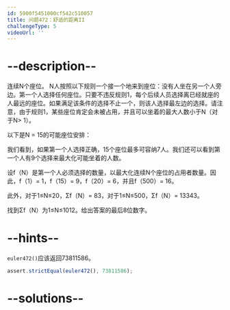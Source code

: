 ```yaml
---
id: 5900f5451000cf542c510057
title: 问题472：舒适的距离II
challengeType: 5
videoUrl: ''
---
```


# --description--

连续N个座位。 N人按照以下规则一个接一个地来到座位：没有人坐在另一个人旁边。第一个人选择任何座位。只要不违反规则1，每个后续人员选择离已经就座的人最远的座位。如果满足该条件的选择不止一个，则该人选择最左边的选择。请注意，由于规则1，某些座位肯定会未被占用，并且可以坐着的最大人数小于N（对于N> 1）。

以下是N = 15的可能座位安排：

我们看到，如果第一个人选择正确，15个座位最多可容纳7人。我们还可以看到第一个人有9个选择来最大化可能坐着的人数。

设f（N）是第一个人必须选择的数量，以最大化连续N个座位的占用者数量。因此，f（1）= 1，f（15）= 9，f（20）= 6，并且f（500）= 16。

此外，对于1≤N≤20，Σf（N）= 83，对于1≤N≤500，Σf（N）= 13343。

找到Σf（N）为1≤N≤1012。给出答案的最后8位数字。

# --hints--

`euler472()`应该返回73811586。

```js
assert.strictEqual(euler472(), 73811586);
```

# --solutions--

